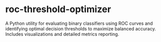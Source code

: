 # roc-threshold-optimizer
A Python utility for evaluating binary classifiers using ROC curves and identifying optimal decision thresholds to maximize balanced accuracy. Includes visualizations and detailed metrics reporting.

